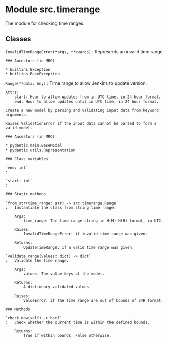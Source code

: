 Module src.timerange
====================
The module for checking time ranges.

Classes
-------

`InvalidTimeRangeError(*args, **kwargs)`
:   Represents an invalid time range.

    ### Ancestors (in MRO)

    * builtins.Exception
    * builtins.BaseException

`Range(**data: Any)`
:   Time range to allow Jenkins to update version.
    
    Attrs:
        start: Hour to allow updates from in UTC time, in 24 hour format.
        end: Hour to allow updates until in UTC time, in 24 hour format.
    
    Create a new model by parsing and validating input data from keyword arguments.
    
    Raises ValidationError if the input data cannot be parsed to form a valid model.

    ### Ancestors (in MRO)

    * pydantic.main.BaseModel
    * pydantic.utils.Representation

    ### Class variables

    `end: int`
    :

    `start: int`
    :

    ### Static methods

    `from_str(time_range: str) ‑> src.timerange.Range`
    :   Instantiate the class from string time range.
        
        Args:
            time_range: The time range string in H(H)-H(H) format, in UTC.
        
        Raises:
            InvalidTimeRangeError: if invalid time range was given.
        
        Returns:
            UpdateTimeRange: if a valid time range was given.

    `validate_range(values: dict) ‑> dict`
    :   Validate the time range.
        
        Args:
            values: The value keys of the model.
        
        Returns:
            A dictionary validated values.
        
        Raises:
            ValueError: if the time range are out of bounds of 24H format.

    ### Methods

    `check_now(self) ‑> bool`
    :   Check whether the current time is within the defined bounds.
        
        Returns:
            True if within bounds, False otherwise.